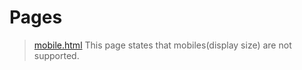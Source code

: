# Pages

>[mobile.html](http://notsnipc.github.io/Pages/mobile.html)
This page states that mobiles(display size) are not supported.
